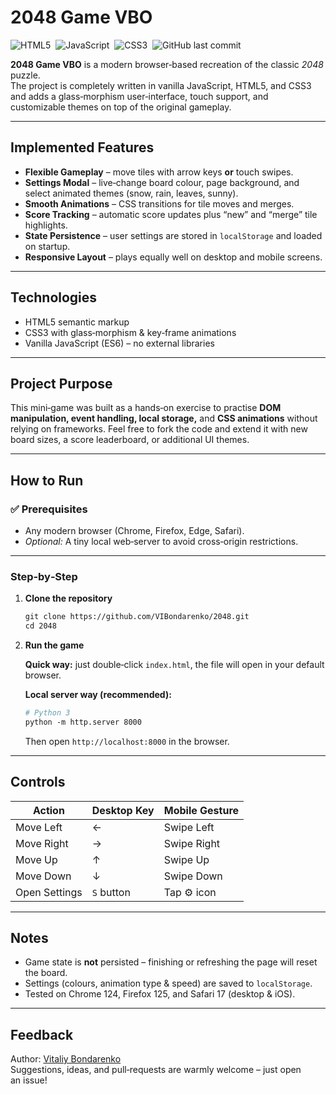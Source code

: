 # 2048 Game VBO

![HTML5](https://img.shields.io/badge/tech-HTML5-E34F26) 
![JavaScript](https://img.shields.io/badge/tech-JavaScript-F7DF1E) 
![CSS3](https://img.shields.io/badge/tech-CSS3-264DE4) 
![GitHub last commit](https://img.shields.io/github/last-commit/VIBondarenko/2048)

**2048 Game VBO** is a modern browser‑based recreation of the classic _2048_ puzzle.  
The project is completely written in vanilla JavaScript, HTML5, and CSS3 and adds a glass‑morphism
user‑interface, touch support, and customizable themes on top of the original gameplay.

---

## Implemented Features

* **Flexible Gameplay** – move tiles with arrow keys **or** touch swipes.  
* **Settings Modal** – live‑change board colour, page background, and select animated
  themes (snow, rain, leaves, sunny).  
* **Smooth Animations** – CSS transitions for tile moves and merges.  
* **Score Tracking** – automatic score updates plus “new” and “merge” tile highlights.  
* **State Persistence** – user settings are stored in `localStorage` and loaded on startup.  
* **Responsive Layout** – plays equally well on desktop and mobile screens.

---

## Technologies

* HTML5 semantic markup  
* CSS3 with glass‑morphism & key‑frame animations  
* Vanilla JavaScript (ES6) – no external libraries

---

## Project Purpose

This mini‑game was built as a hands‑on exercise to practise **DOM manipulation,
event handling, local storage,** and **CSS animations** without relying on frameworks.
Feel free to fork the code and extend it with new board sizes, a score leaderboard,
or additional UI themes.

---

## How to Run

### ✅ Prerequisites

* Any modern browser (Chrome, Firefox, Edge, Safari).  
* _Optional:_ A tiny local web‑server to avoid cross‑origin restrictions.

---

### Step‑by‑Step

1. **Clone the repository**

    ```bash
    git clone https://github.com/VIBondarenko/2048.git
    cd 2048
    ```

2. **Run the game**

   **Quick way:** just double‑click `index.html`, the file will open in your default
   browser.

   **Local server way (recommended):**

    ```bash
    # Python 3
    python -m http.server 8000
    ```

    Then open `http://localhost:8000` in the browser.

---

## Controls

| Action            | Desktop Key | Mobile Gesture |
|-------------------|-------------|----------------|
| Move Left         | ←           | Swipe Left     |
| Move Right        | →           | Swipe Right    |
| Move Up           | ↑           | Swipe Up       |
| Move Down         | ↓           | Swipe Down     |
| Open Settings     | `S` button  | Tap ⚙ icon     |

---

## Notes

* Game state is **not** persisted – finishing or refreshing the page will reset the board.  
* Settings (colours, animation type & speed) are saved to `localStorage`.  
* Tested on Chrome 124, Firefox 125, and Safari 17 (desktop & iOS).

---

## Feedback

Author: [Vitaliy Bondarenko](https://github.com/VIBondarenko)  
Suggestions, ideas, and pull‑requests are warmly welcome – just open an issue!
